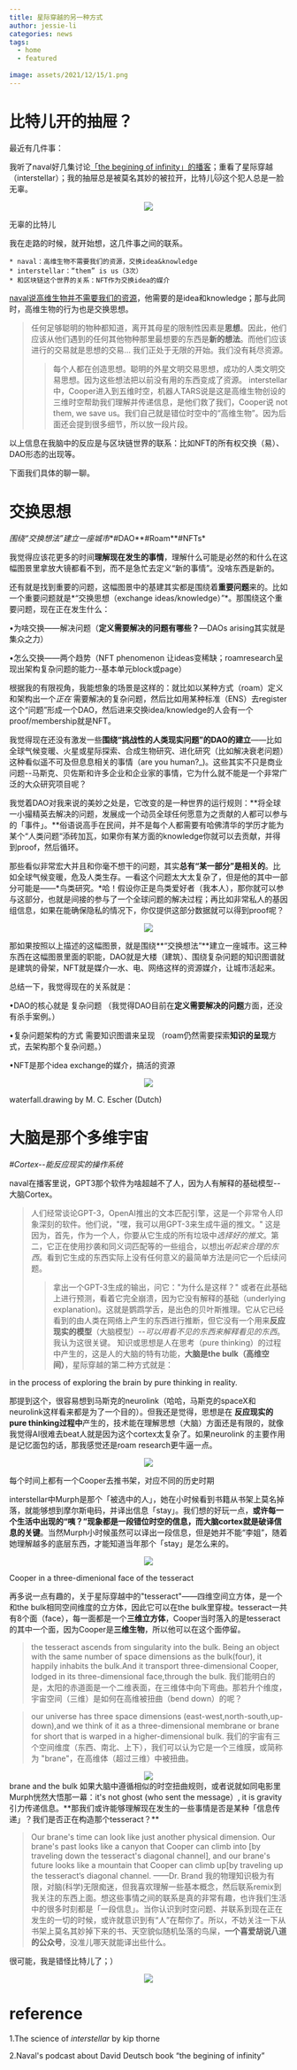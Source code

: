 ```yaml
---
title: 星际穿越的另一种方式
author: jessie-li
categories: news
tags:
  - home
  - featured
 
image: assets/2021/12/15/1.png
---
```

# 比特儿开的抽屉？

最近有几件事：

我听了naval好几集讨论[「the begining of infinity」的播客](http://mp.weixin.qq.com/s?__biz=MzU5NjQxNzQ3Mw==&mid=2247486958&idx=1&sn=0305b71228f0bd3237bcfb76231f7c15&chksm=fe624340c915ca56f8b8de29a184e7c888109ff1e39b69bf8fdc33f8ae1e409f59631c3e4798&scene=21#wechat_redirect)；重看了星际穿越（interstellar）；我的抽屉总是被莫名其妙的被拉开，比特儿🐱这个犯人总是一脸无辜。
<div align=center><img src="/assets/2021/12/15/2.png"/></div>

无辜的比特儿

我在走路的时候，就开始想，这几件事之间的联系。

```plain
* naval：高维生物不需要我们的资源，交换idea&knowledge
* interstellar：“them” is us（3次）
* 和区块链这个世界的关系：NFT作为交换idea的媒介
```
[naval说高维生物并不需要我们的资源](http://mp.weixin.qq.com/s?__biz=MzU5NjQxNzQ3Mw==&mid=2247486962&idx=1&sn=bce26b9f42799dbb32eff4dd509c2cc2&chksm=fe62435cc915ca4a320b8870ad62499a8c98f6c53f2a6dc1ae24cdc37f48f9dd339517d45fe2&scene=21#wechat_redirect)，他需要的是idea和knowledge；那与此同时，高维生物的行为也是交换思想。
>任何足够聪明的物种都知道，离开其母星的限制性因素是**思想**。因此，他们应该从他们遇到的任何其他物种那里最想要的东西是**新的想法**。而他们应该进行的交易就是思想的交易... 我们正处于无限的开始。我们没有耗尽资源。
>>每个人都在创造思想。聪明的外星文明交易思想，成功的人类文明交易思想。因为这些想法把以前没有用的东西变成了资源。
interstellar中，Cooper进入到五维时空，机器人TARS说是这是高维生物创设的三维时空帮助我们理解并传递信息，是他们救了我们，Cooper说 not them, we save us。我们自己就是错位时空中的“高维生物”。因为后面还会提到很多细节，所以放一段片段。

以上信息在我脑中的反应是与区块链世界的联系：比如NFT的所有权交换（易）、DAO形态的出现等。

下面我们具体的聊一聊。

# 交换思想

*围绕“交换想法”建立一座城市**#DAO**#Roam**#NFTs*

我觉得应该花更多的时间**理解现在发生的事情**，理解什么可能是必然的和什么在这幅图景里拿放大镜都看不到，而不是急忙去定义“新的事情”。没啥东西是新的。

还有就是找到重要的问题，这幅图景中的基建其实都是围绕着**重要问题**来的。比如一个重要问题就是*“交换思想（exchange ideas/knowledge）”*。那围绕这个重要问题，现在正在发生什么：

•为啥交换——解决问题（**定义需要解决的问题有哪些？**—DAOs arising其实就是集众之力）

•怎么交换——两个趋势（NFT phenomenon 让ideas变稀缺；roamresearch呈现出架构复杂问题的能力--基本单元block或page） 

根据我的有限视角，我能想象的场景是这样的：就比如以某种方式（roam）定义和架构出一个*正在* 需要解决的复杂问题，然后比如用某种标准（ENS）去register这个“问题”形成一个DAO，然后进来交换idea/knowledge的人会有一个proof/membership就是NFT。

我觉得现在还没有激发一些**围绕“挑战性的人类现实问题”的DAO的建立**——比如全球气候变暖、火星或星际探索、合成生物研究、进化研究（比如解决衰老问题）这种看似遥不可及但息息相关的事情（are you human?_)。这些其实不只是商业问题--马斯克、贝佐斯和许多企业和企业家的事情，它为什么就不能是一个非常广泛的大众研究项目呢？

我觉着DAO对我来说的美妙之处是，它改变的是一种世界的运行规则：**将全球一小撮精英去解决的问题，发展成一个动员全球任何愿意为之贡献的人都可以参与的「事件」。**俗语说高手在民间，并不是每个人都需要有哈佛清华的学历才能为某个“人类问题“添砖加瓦，如果你有某方面的knowledge你就可以去贡献，并得到proof，然后循环。

那些看似非常宏大并且和你毫不想干的问题，其实**总有“某一部分”是相关的**。比如全球气候变暖，危及人类生存。一看这个问题太大太复杂了，但是他的其中一部分可能是——*鸟类研究。*哈！假设你正是鸟类爱好者（我本人），那你就可以参与这部分，也就是间接的参与了一个全球问题的解决过程；再比如非常私人的基因组信息，如果在能确保隐私的情况下，你仅提供这部分数据就可以得到proof呢？

<div align=center><img src="/assets/2021/12/15/3.png"/></div>

那如果按照以上描述的这幅图景，就是围绕**“交换想法”**建立一座城市。这三种东西在这幅图景里面的职能，DAO就是大楼（建筑）、围绕复杂问题的知识图谱就是建筑的骨架，NFT就是媒介—水、电、网络这样的资源媒介，让城市活起来。

总结一下，我觉得现在的关系就是：

•DAO的核心就是 复杂问题 （我觉得DAO目前在**定义需要解决的问题**方面，还没有杀手案例。）

•复杂问题架构的方式 需要知识图谱来呈现 （roam仍然需要探索**知识的呈现**方式，去架构那个复杂问题。）

•NFT是那个idea exchange的媒介，搞活的资源

<div align=center><img src="/assets/2021/12/15/4.png"/></div>

waterfall.drawing by M. C. Escher (Dutch)

# 大脑是那个多维宇宙

*#Cortex--能反应现实的操作系统*

naval在播客里说，GPT3那个软件为啥超越不了人，因为人有解释的基础模型--大脑Cortex。

>人们经常谈论GPT-3，OpenAI推出的文本匹配引擎，这是一个非常令人印象深刻的软件。他们说，"嘿，我可以用GPT-3来生成牛逼的推文。" 这是因为，首先，作为一个人，你要从它生成的所有垃圾中*选择好的推文*。第二，它正在使用抄袭和同义词匹配等的一些组合，以想出*听起来合理的东西*。看到它生成的东西实际上没有任何意义的最简单方法是问它一个后续问题。
>>拿出一个GPT-3生成的输出，问它："为什么是这样？" 或者在此基础上进行预测，看着它完全崩溃，因为它没有解释的基础（underlying explanation)。这就是鹦鹉学舌，是出色的贝叶斯推理。它从它已经看到的由人类在网络上产生的东西进行推断，但它没有一个用来**反应现实的模型**（大脑模型）--*可以用看不见的东西来解释看见的东西*。我认为这很关键。
知识或思想是人在思考（pure thinking）的过程中产生的，这是人的大脑的特有功能，**大脑是the bulk（高维空间）**，星际穿越的第二种方式就是：

in the process of exploring the brain by pure thinking in reality.

那提到这个，很容易想到马斯克的neurolink（哈哈，马斯克的spaceX和neurolink这样看来都是为了一个目的）。但我还是觉得，思想是在 **反应现实的pure thinking过程中**产生的，技术能在理解思想（大脑）方面还是有限的，就像我觉得AI很难去beat人就是因为这个cortex太复杂了。如果neurolink 的主要作用是记忆面包的话，那我感觉还是roam research更牛逼一点。

<div align=center><img src="/assets/2021/12/15/5.png"/></div>

每个时间上都有一个Cooper去推书架，对应不同的历史时期

interstellar中Murph是那个「被选中的人」，她在小时候看到书籍从书架上莫名掉落，就能够想到摩尔斯电码，并译出信息「stay」。我们想的好玩一点，**或许每一个生活中出现的“咦？”现象都是一段错位时空的信息，而大脑cortex就是破译信息的关键**。当然Murph小时候虽然可以译出一段信息，但是她并不能“李姐”，随着她理解越多的底层东西，才能知道当年那个「stay」是怎么来的。

<div align=center><img src="/assets/2021/12/15/6.png"/></div>

Cooper in a three-dimenional face of the tesseract

再多说一点有趣的，关于星际穿越中的"tesseract"——四维空间立方体，是一个和the bulk相同空间维度的立方体，因此它可以在the bulk里穿梭。tesseract一共有8个面（face），每一面都是一个**三维立方体**，Cooper当时落入的是tesseract的其中一个面，因为Cooper是**三维生物**，所以他可以在这个面停留。

>the tesseract ascends from singularity into the bulk. Being an object with the same number of space dimensions as the bulk(four), it happily inhabits the bulk.And it transport three-dimensional Cooper, lodged in its three-dimensional face,through the bulk.
我们能明白的是，太阳的赤道面是一个二维表面，在三维体中向下弯曲。那若升个维度，宇宙空间（三维）是如何在高维被扭曲（bend down）的呢？

>our universe has three space dimensions (east-west,north-south,up-down),and we think of it as a three-dimensional membrane or brane for short that is warped in a higher-dimensional bulk. 我们的宇宙有三个空间维度（东西、南北、上下），我们可以认为它是一个三维膜，或简称为 "brane"，在高维体（超过三维）中被扭曲。

<div align=center><img src="/assets/2021/12/15/7.png"/></div>
brane and the bulk
如果大脑中遵循相似的时空扭曲规则，或者说就如同电影里Murph恍然大悟那一幕：it's not ghost (who sent the message）, it is gravity 引力传递信息。**那我们或许能够理解现在发生的一些事情是否是某种「信息传递」？我们是否正在构造那个tesseract？**

>Our brane's time can look like just another physical dimension. Our brane's past looks like a canyon that Cooper can climb into [by traveling down the tesseract's diagonal channel], and our brane's future looks like a mountain that Cooper can climb up[by traveling up the tesseract‘s diagonal channel. ——Dr. Brand
我的物理知识极为有限，对脑(科学)无限痴迷，但我喜欢理解一些基本概念，然后联系remix到我关注的东西上面。想这些事情之间的联系是真的非常有趣，也许我们生活中的很多时刻都是「一段信息」。当你认识到时空问题、并联系到现在正在发生的一切的时候，或许就意识到有“人”在帮你了。所以，不妨关注一下从书架上莫名其妙掉下来的书、天空貌似随机坠落的鸟屎，**一个喜爱胡说八道的公众号**，没准儿哪天就能译出些什么。

很可能，我是错怪比特儿了；）
<div align=center><img src="/assets/2021/12/15/8.png"/></div>

# reference

1.The science of *interstellar* by kip thorne

2.Naval's podcast about David Deutsch book “the begining of infinity” 

